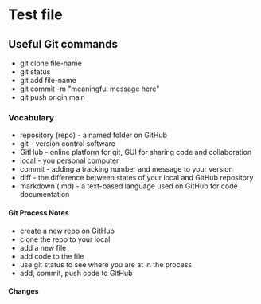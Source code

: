 # Test file

## Useful Git commands

- git clone file-name
- git status
- git add file-name
- git commit -m "meaningful message here"
- git push origin main

### Vocabulary
- repository (repo) - a named folder on GitHub
- git - version control software
- GitHub - online platform for git, GUI for sharing code and collaboration
- local - you personal computer
- commit - adding a tracking number and message to your version
- diff - the difference between states of your local and GitHub repository
- markdown (.md) - a text-based language used on GitHub for code documentation

#### Git Process Notes
- create a new repo on GitHub
- clone the repo to your local
- add a new file
- add code to the file
- use git status to see where you are at in the process
- add, commit, push code to GitHub

#### Changes








